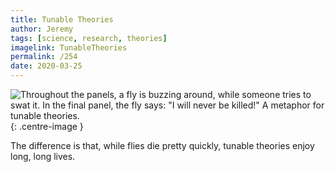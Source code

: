 ```yaml
---
title: Tunable Theories
author: Jeremy
tags: [science, research, theories]
imagelink: TunableTheories
permalink: /254
date: 2020-03-25
---
```


![Throughout the panels, a fly is buzzing around, while someone tries to swat it. In the final panel, the fly says: "I will never be killed!" A metaphor for tunable theories.](https://res.cloudinary.com/dh3hm8pb7/image/upload/c_scale,q_auto:best,w_615/v1535842782/Handwaving/Published/TunableTheories.png){: .centre-image }

The difference is that, while flies die pretty quickly, tunable theories enjoy long, long lives.
